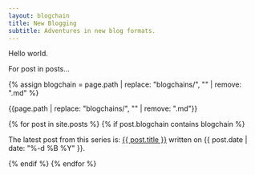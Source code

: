 ```yaml
---
layout: blogchain
title: New Blogging
subtitle: Adventures in new blog formats.
---
```


Hello world.

For post in posts...

{% assign blogchain = page.path | replace: "blogchains/", "" | remove: ".md" %}

{{page.path | replace: "blogchains/", "" | remove: ".md"}}

{% for post in site.posts  %}
{% if post.blogchain contains blogchain %}
<p>The latest post from this series is: <a href="{{ post.url }}">{{ post.title }}</a> written on {{ post.date | date: "%-d %B %Y" }}.</p>

{% endif %}
{% endfor %}